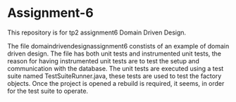 # Assignment-6
This repository is for tp2 assignment6 Domain Driven Design.

The file domaindrivendesignassignment6 constists of an example of domain driven design.
The file has both unit tests and instrumented unit tests, the reason for having instrumented
unit tests are to test the setup and communication with the database. The unit tests are
executed using a test suite named TestSuiteRunner.java, these tests are used to test the 
factory objects. Once the project is opened a rebuild is required, it seems, in order for
the test suite to operate.
